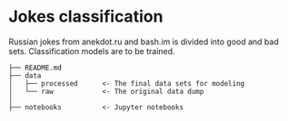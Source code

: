 # Jokes classification

Russian jokes from anekdot.ru and bash.im is divided into good and bad sets. Classification models are to be trained.

```
├── README.md
├── data
│   ├── processed      <- The final data sets for modeling
│   └── raw            <- The original data dump
│
├── notebooks          <- Jupyter notebooks
```
